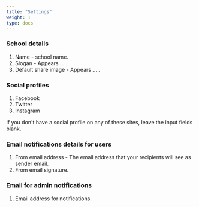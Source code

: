 ```yaml
---
title: "Settings"
weight: 1
type: docs
---
```


### School details

1. Name - school name.
2. Slogan - Appears ... .
3. Default share image - Appears ... .

### Social profiles

1. Facebook
2. Twitter
3. Instagram

If you don't have a social profile on any of these sites, leave the input fields blank.

### Email notifications details for users

1. From email address - The email address that your recipients will see as sender email.
2. From email signature.

### Email for admin notifications

1. Email address for notifications.
